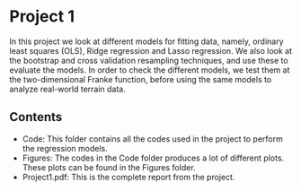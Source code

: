 # Project 1
In this project we look at different models for fitting data, namely, ordinary
least squares (OLS), Ridge regression and Lasso regression. We also look at the
bootstrap and cross validation resampling techniques, and use these to evaluate
the models. In order to check the different models, we test them at the
two-dimensional Franke function, before using the same models to analyze
real-world terrain data.

## Contents
- Code: This folder contains all the codes used in the project to perform the
  regression models.
- Figures: The codes in the Code folder produces a lot of different plots. These
  plots can be found in the Figures folder.
- Project1.pdf: This is the complete report from the project.